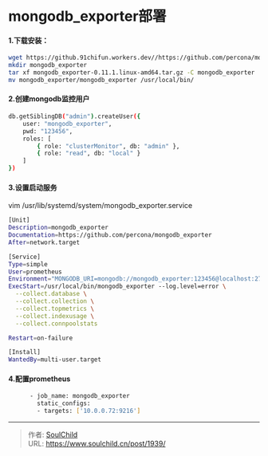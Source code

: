# mongodb_exporter部署

<!--more-->

#### 1.下载安装：
```bash
wget https://github.91chifun.workers.dev//https://github.com/percona/mongodb_exporter/releases/download/v0.11.1/mongodb_exporter-0.11.1.linux-amd64.tar.gz
mkdir mongodb_exporter
tar xf mongodb_exporter-0.11.1.linux-amd64.tar.gz -C mongodb_exporter
mv mongodb_exporter/mongodb_exporter /usr/local/bin/
```

#### 2.创建mongodb监控用户
```bash
db.getSiblingDB("admin").createUser({
    user: "mongodb_exporter",
    pwd: "123456",
    roles: [
        { role: "clusterMonitor", db: "admin" },
        { role: "read", db: "local" }
    ]
})
```

#### 3.设置启动服务
vim /usr/lib/systemd/system/mongodb_exporter.service
```bash
[Unit]
Description=mongodb_exporter
Documentation=https://github.com/percona/mongodb_exporter
After=network.target

[Service]
Type=simple
User=prometheus
Environment="MONGODB_URI=mongodb://mongodb_exporter:123456@localhost:27017"
ExecStart=/usr/local/bin/mongodb_exporter --log.level=error \
  --collect.database \
  --collect.collection \
  --collect.topmetrics \
  --collect.indexusage \
  --collect.connpoolstats

Restart=on-failure

[Install]
WantedBy=multi-user.target
```

#### 4.配置prometheus
```bash
      - job_name: mongodb_exporter
        static_configs:
        - targets: ['10.0.0.72:9216']
```









---

> 作者: [SoulChild](https://www.soulchild.cn)  
> URL: https://www.soulchild.cn/post/1939/  

